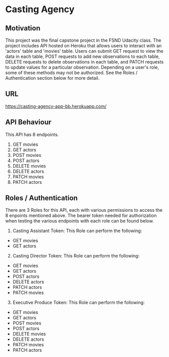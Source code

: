 # Casting Agency

## Motivation
This project was the final capstone project in the FSND Udacity class. The project includes API hosted on Heroku that allows users to interact with an 'actors' table and 'movies' table. Users can submit GET request to view the data in each table, POST requests to add new observations to each table, DELETE requests to delete observations in each table, and PATCH requests to update values for a particular observation. Depending on a user's role, some of these methods may not be authorized. See the Roles / Authentication section below for more detail.

## URL
https://casting-agency-app-bb.herokuapp.com/

## API Behaviour
This API has 8 endpoints.

1. GET movies
2. GET actors
3. POST movies
4. POST actors
5. DELETE movies
6. DELETE actors
7. PATCH movies
8. PATCH actors


## Roles / Authentication
There are 3 Roles for this API, each with various permissions to access the 8 enpoints mentioned above. The bearer token needed for authorization when testing the various endpoints with each role can be found below.

1. Casting Assistant
Token:
This Role can perform the following:
- GET movies
- GET actors

2. Casting Director
Token:
This Role can perform the following:
- GET movies 
- GET actors
- POST actors
- DELETE actors
- PATCH actors
- PATCH movies

3. Executive Produce
Token:
This Role can perform the following:
- GET movies
- GET actors
- POST movies
- POST actors
- DELETE movies
- DELETE actors
- PATCH movies
- PATCH actors